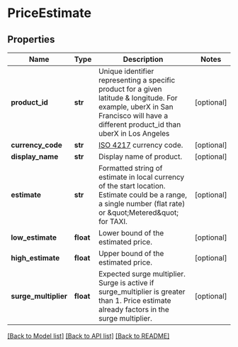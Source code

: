 # PriceEstimate

## Properties
Name | Type | Description | Notes
------------ | ------------- | ------------- | -------------
**product_id** | **str** | Unique identifier representing a specific product for a given latitude &amp; longitude. For example, uberX in San Francisco will have a different product_id than uberX in Los Angeles | [optional] 
**currency_code** | **str** | [ISO 4217](http://en.wikipedia.org/wiki/ISO_4217) currency code. | [optional] 
**display_name** | **str** | Display name of product. | [optional] 
**estimate** | **str** | Formatted string of estimate in local currency of the start location. Estimate could be a range, a single number (flat rate) or \&quot;Metered\&quot; for TAXI. | [optional] 
**low_estimate** | **float** | Lower bound of the estimated price. | [optional] 
**high_estimate** | **float** | Upper bound of the estimated price. | [optional] 
**surge_multiplier** | **float** | Expected surge multiplier. Surge is active if surge_multiplier is greater than 1. Price estimate already factors in the surge multiplier. | [optional] 

[[Back to Model list]](../README.md#documentation-for-models) [[Back to API list]](../README.md#documentation-for-api-endpoints) [[Back to README]](../README.md)


